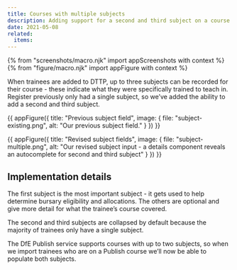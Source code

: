 ```yaml
---
title: Courses with multiple subjects
description: Adding support for a second and third subject on a course
date: 2021-05-08
related:
  items:
---
```

{% from "screenshots/macro.njk" import appScreenshots with context %}
{% from "figure/macro.njk" import appFigure with context %}

When trainees are added to DTTP, up to three subjects can be recorded for their course - these indicate what they were specifically trained to teach in. Register previously only had a single subject, so we’ve added the ability to add a second and third subject.


{{ appFigure({
  title: "Previous subject field",
  image: {
    file: "subject-existing.png",
    alt: "Our previous subject field."
  }
}) }}

{{ appFigure({
  title: "Revised subject fields",
  image: {
    file: "subject-multiple.png",
    alt: "Our revised subject input - a details component reveals an autocomplete for second and third subject"
  }
}) }}

## Implementation details

The first subject is the most important subject - it gets used to help determine bursary eligibility and allocations. The others are optional and give more detail for what the trainee’s course covered.

The second and third subjects are collapsed by default because the majority of trainees only have a single subject.

The DfE Publish service supports courses with up to two subjects, so when we import trainees who are on a Publish course we’ll now be able to populate both subjects.
